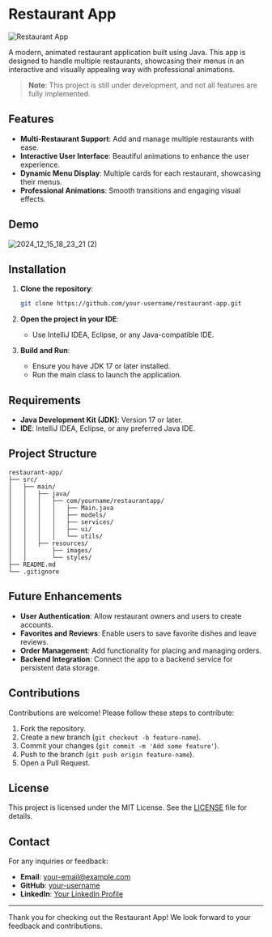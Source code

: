 # Restaurant App

![Restaurant App](https://via.placeholder.com/1200x400?text=Restaurant+App+Logo)

A modern, animated restaurant application built using Java. This app is designed to handle multiple restaurants, showcasing their menus in an interactive and visually appealing way with professional animations. 

> **Note**: This project is still under development, and not all features are fully implemented.

## Features

- **Multi-Restaurant Support**: Add and manage multiple restaurants with ease.
- **Interactive User Interface**: Beautiful animations to enhance the user experience.
- **Dynamic Menu Display**: Multiple cards for each restaurant, showcasing their menus.
- **Professional Animations**: Smooth transitions and engaging visual effects.

## Demo

![2024_12_15_18_23_21 (2)](https://github.com/user-attachments/assets/2af214ec-0b24-4d14-bdf6-dc06e2e8b824)


## Installation

1. **Clone the repository**:
   ```bash
   git clone https://github.com/your-username/restaurant-app.git
   ```

2. **Open the project in your IDE**:
   - Use IntelliJ IDEA, Eclipse, or any Java-compatible IDE.

3. **Build and Run**:
   - Ensure you have JDK 17 or later installed.
   - Run the main class to launch the application.

## Requirements

- **Java Development Kit (JDK)**: Version 17 or later.
- **IDE**: IntelliJ IDEA, Eclipse, or any preferred Java IDE.

## Project Structure

```
restaurant-app/
├── src/
│   ├── main/
│   │   ├── java/
│   │   │   ├── com/yourname/restaurantapp/
│   │   │   │   ├── Main.java
│   │   │   │   ├── models/
│   │   │   │   ├── services/
│   │   │   │   ├── ui/
│   │   │   │   └── utils/
│   │   ├── resources/
│   │       ├── images/
│   │       └── styles/
├── README.md
└── .gitignore
```

## Future Enhancements

- **User Authentication**: Allow restaurant owners and users to create accounts.
- **Favorites and Reviews**: Enable users to save favorite dishes and leave reviews.
- **Order Management**: Add functionality for placing and managing orders.
- **Backend Integration**: Connect the app to a backend service for persistent data storage.

## Contributions

Contributions are welcome! Please follow these steps to contribute:

1. Fork the repository.
2. Create a new branch (`git checkout -b feature-name`).
3. Commit your changes (`git commit -m 'Add some feature'`).
4. Push to the branch (`git push origin feature-name`).
5. Open a Pull Request.

## License

This project is licensed under the MIT License. See the [LICENSE](LICENSE) file for details.

## Contact

For any inquiries or feedback:

- **Email**: your-email@example.com
- **GitHub**: [your-username](https://github.com/your-username)
- **LinkedIn**: [Your LinkedIn Profile](https://linkedin.com/in/your-profile)

---

Thank you for checking out the Restaurant App! We look forward to your feedback and contributions.
